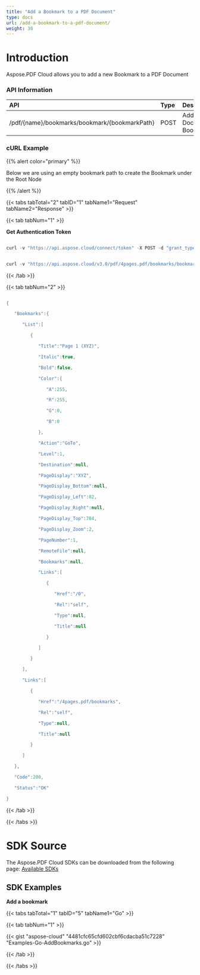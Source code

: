 ```yaml
---
title: "Add a Bookmark to a PDF Document"
type: docs
url: /add-a-bookmark-to-a-pdf-document/
weight: 30
---
```


# **Introduction**
Aspose.PDF Cloud allows you to add a new Bookmark to a PDF Document
### **API Information**

|**API**|**Type**|**Description**|**Swagger Link**|
| :- | :- | :- | :- |
|/pdf/{name}/bookmarks/bookmark/{bookmarkPath}|POST|Add Document Bookmark|[PostBookmark](https://apireference.aspose.cloud/pdf/#!/Bookmarks/PostBookmark)|
### **cURL Example**
{{% alert color="primary" %}} 

Below we are using an empty bookmark path to create the Bookmark under the Root Node

{{% /alert %}} 

{{< tabs tabTotal="2" tabID="1" tabName1="Request" tabName2="Response" >}}

{{< tab tabNum="1" >}}

**Get Authentication Token**

```java

curl -v "https://api.aspose.cloud/connect/token" -X POST -d "grant_type=client_credentials&client_id=<APP_SID>&client_secret=<APP_KEY>" -H "Content-Type: application/x-www-form-urlencoded" -H "Accept: application/json"

```

```java

curl -v "https://api.aspose.cloud/v3.0/pdf/4pages.pdf/bookmarks/bookmark" -X POST  -H "Content-Type: application/json" -H "Accept: application/json" -H "Authorization: Bearer eyJhbGciOiJSUzI1NiIsInR5cCI6IkpXVCJ9.eyJuYmYiOjE1NjIwMTIyMTcsImV4cCI6MTU2MjA5ODYxNywiaXNzIjoiaHR0cHM6Ly9hcGkuYXNwb3NlLmNsb3VkIiwiYXVkIjpbImh0dHBzOi8vYXBpLmFzcG9zZS5jbG91ZC9yZXNvdXJjZXMiLCJhcGkucGxhdGZvcm0iLCJhcGkucHJvZHVjdHMiXSwiY2xpZW50X2lkIjoiNzg5NDZmYjQtM2JkNC00ZDNlLWIzMDktZjllMmZmOWFjNmY5Iiwic2NvcGUiOlsiYXBpLnBsYXRmb3JtIiwiYXBpLnByb2R1Y3RzIl19.mwj8eey4SNAbw0Ww12cyXsh5-LaHiP-nWoquh5LOYFhNYspQBZQQkjpbyQ81j2Za36ebr4Foiy7OEc0FGXpQSDEHGyeJlPj6cocNYez1s5OKnweHuoQ6LAcacYPnXPQ3FTnHgSbdfk_ewWXRmZr-GdQy-A_3Z7ZH7ZkbvnCDNLLTteKY050yj2ZbEte6pd4xS5PgwOFguTzv6VslI-U_C3n1BYAvwfv0-mqthEZiJOWXVn9jQxisjDpZO6-Zx1v4L1_Wnti1acSFupW-FHxucDeRBmExwHP-7p2CzsqoVQ2ElkzJZJ6ZCF4v8B19yHItR6wkGqk8rsIq19gRR7D3NA" -d "[{'Title': 'Page 1 (XYZ)', 'Italic': true, 'Bold': false, 'Color': {'A': 255, 'R': 255, 'G': 0, 'B': 0 }, 'Action': 'GoTo', 'Level': null, 'Destination': null, 'PageDisplay': 'XYZ', 'PageDisplay_Bottom': null, 'PageDisplay_Left': 82, 'PageDisplay_Right': null, 'PageDisplay_Top': 784, 'PageDisplay_Zoom': 2, 'PageNumber': 1, 'RemoteFile': null, 'Bookmarks': null, 'Links': null } ]"   --ssl-no-revoke 

```

{{< /tab >}}

{{< tab tabNum="2" >}}

```java

{

   "Bookmarks":{

      "List":[

         {

            "Title":"Page 1 (XYZ)",

            "Italic":true,

            "Bold":false,

            "Color":{

               "A":255,

               "R":255,

               "G":0,

               "B":0

            },

            "Action":"GoTo",

            "Level":1,

            "Destination":null,

            "PageDisplay":"XYZ",

            "PageDisplay_Bottom":null,

            "PageDisplay_Left":82,

            "PageDisplay_Right":null,

            "PageDisplay_Top":784,

            "PageDisplay_Zoom":2,

            "PageNumber":1,

            "RemoteFile":null,

            "Bookmarks":null,

            "Links":[

               {

                  "Href":"/0",

                  "Rel":"self",

                  "Type":null,

                  "Title":null

               }

            ]

         }

      ],

      "Links":[

         {

            "Href":"/4pages.pdf/bookmarks",

            "Rel":"self",

            "Type":null,

            "Title":null

         }

      ]

   },

   "Code":200,

   "Status":"OK"

}

```

{{< /tab >}}

{{< /tabs >}}
# **SDK Source**
The Aspose.PDF Cloud SDKs can be downloaded from the following page: [Available SDKs](/pdf/available-sdks/)
## **SDK Examples**
**Add a bookmark**

{{< tabs tabTotal="1" tabID="5" tabName1="Go" >}}

{{< tab tabNum="1" >}}

{{< gist "aspose-cloud" "4481cfc65cfd602cbf6cdacba51c7228" "Examples-Go-AddBookmarks.go" >}}

{{< /tab >}}

{{< /tabs >}}
